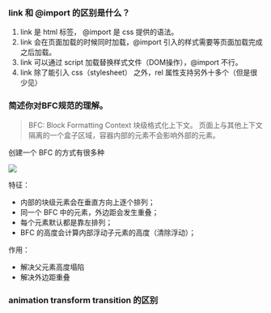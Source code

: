 

### link 和 @import 的区别是什么？

1. link 是 html 标签， @import 是 css 提供的语法。 
2. link 会在页面加载的时候同时加载，@import 引入的样式需要等页面加载完成之后加载。 
3. link 可以通过 script 加载替换样式文件（DOM操作），@import 不行。 
4. link 除了能引入 css（stylesheet） 之外，rel 属性支持另外十多个（但是很少见）

### 简述你对BFC规范的理解。

> BFC: Block Formatting Context 块级格式化上下文。
页面上与其他上下文隔离的一个盒子区域，容器内部的元素不会影响外部的元素。

创建一个 BFC 的方式有很多种

![](https://lantiany-1254329693.cos.ap-chongqing.myqcloud.com/blog/20220530162110.png)


特征：
- 内部的块级元素会在垂直方向上逐个排列；
- 同一个 BFC 中的元素，外边距会发生重叠；
- 每个元素默认都是靠左排列；
- BFC 的高度会计算内部浮动子元素的高度（清除浮动）；

作用：
- 解决父元素高度塌陷
- 解决外边距重叠


### animation transform transition 的区别

